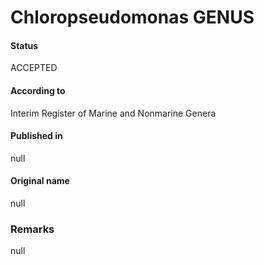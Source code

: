 # Chloropseudomonas GENUS

#### Status
ACCEPTED

#### According to
Interim Register of Marine and Nonmarine Genera

#### Published in
null

#### Original name
null

### Remarks
null